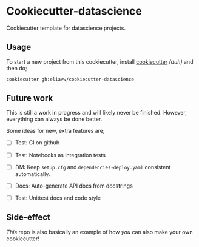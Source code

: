 Cookiecutter-datascience
========================

Cookiecutter template for datascience projects.

Usage
-----
To start a new project from this cookiecutter, install [cookiecutter](https://cookiecutter.readthedocs.io/en/latest/) _(duh)_ and then do;

```bash
cookiecutter gh:eliavw/cookiecutter-datascience
``` 

Future work
-----------

This is still a work in progress and will likely never be finished. However, everything can always be done better. 

Some ideas for new, extra features are;

- [ ] Test: CI on github
- [ ] Test: Notebooks as integration tests
- [ ] DM: Keep ``setup.cfg`` and ``dependencies-deploy.yaml`` consistent automatically.
- [ ] Docs: Auto-generate API docs from docstrings
- [ ] Test: Unittest docs and code style


Side-effect
----------------------

_This_ repo is also basically an example of how _you_ can also make your own cookiecutter!
